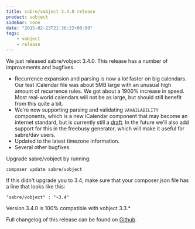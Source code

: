 ```yaml
---
title: sabre/vobject 3.4.0 release
product: vobject
sidebar: none
date: "2015-02-23T21:36:22+00:00"
tags:
    - vobject
    - release
---
```


We just released sabre/vobject 3.4.0. This release has a number of
improvements and bugfixes.

* Recurrence expansion and parsing is now a *lot* faster on big calendars.
  Our test iCalendar file was about 5MB large with an unusual high amount
  of recurrence rules. We got about a 1900% increase in speed. Most
  real-world calendars will not be as large, but should still benefit from
  this quite a bit.
* We're now supporting parsing and validating `VAVAILABILITY` components,
  which is a new iCalendar component that may become an internet standard,
  but is currently still a [draft][2]. In the future we'll also add support
  for this in the freebusy generator, which will make it useful for sabre/dav
  users.
* Updated to the latest timezone information.
* Several other bugfixes.

Upgrade sabre/vobject by running:

    composer update sabre/vobject

If this didn't upgrade you to 3.4, make sure that your composer.json file
has a line that looks like this:

    "sabre/vobject" : "~3.4"

Version 3.4.0 is 100% compatible with vobject 3.3.*

Full changelog of this release can be found on [Github][1].

[1]: https://github.com/sabre-io/vobject/blob/3.4.0/ChangeLog.md
[2]: https://tools.ietf.org/html/draft-daboo-calendar-availability

